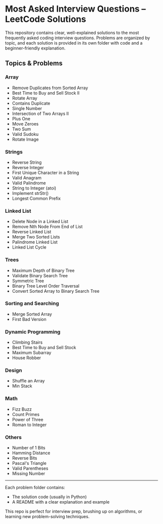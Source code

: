 # Most Asked Interview Questions – LeetCode Solutions

This repository contains clear, well-explained solutions to the most frequently asked coding interview questions. Problems are organized by topic, and each solution is provided in its own folder with code and a beginner-friendly explanation.

## Topics & Problems

### Array
- Remove Duplicates from Sorted Array
- Best Time to Buy and Sell Stock II
- Rotate Array
- Contains Duplicate
- Single Number
- Intersection of Two Arrays II
- Plus One
- Move Zeroes
- Two Sum
- Valid Sudoku
- Rotate Image

### Strings
- Reverse String
- Reverse Integer
- First Unique Character in a String
- Valid Anagram
- Valid Palindrome
- String to Integer (atoi)
- Implement strStr()
- Longest Common Prefix

### Linked List
- Delete Node in a Linked List
- Remove Nth Node From End of List
- Reverse Linked List
- Merge Two Sorted Lists
- Palindrome Linked List
- Linked List Cycle

### Trees
- Maximum Depth of Binary Tree
- Validate Binary Search Tree
- Symmetric Tree
- Binary Tree Level Order Traversal
- Convert Sorted Array to Binary Search Tree

### Sorting and Searching
- Merge Sorted Array
- First Bad Version

### Dynamic Programming
- Climbing Stairs
- Best Time to Buy and Sell Stock
- Maximum Subarray
- House Robber

### Design
- Shuffle an Array
- Min Stack

### Math
- Fizz Buzz
- Count Primes
- Power of Three
- Roman to Integer

### Others
- Number of 1 Bits
- Hamming Distance
- Reverse Bits
- Pascal's Triangle
- Valid Parentheses
- Missing Number

---

Each problem folder contains:
- The solution code (usually in Python)
- A README with a clear explanation and example

This repo is perfect for interview prep, brushing up on algorithms, or learning new problem-solving techniques. 